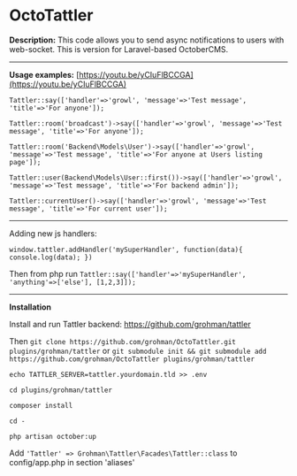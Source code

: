# OctoTattler

**Description:**
This code allows you to send async notifications to users with web-socket. This is version for Laravel-based OctoberCMS.

-------
**Usage examples:** 
[https://youtu.be/yCIuFlBCCGA](https://youtu.be/yCIuFlBCCGA)

    Tattler::say(['handler'=>'growl', 'message'=>'Test message', 'title'=>'For anyone']);

    Tattler::room('broadcast')->say(['handler'=>'growl', 'message'=>'Test message', 'title'=>'For anyone']);

    Tattler::room('Backend\Models\User')->say(['handler'=>'growl', 'message'=>'Test message', 'title'=>'For anyone at Users listing page']);

    Tattler::user(Backend\Models\User::first())->say(['handler'=>'growl', 'message'=>'Test message', 'title'=>'For backend admin']);

    Tattler::currentUser()->say(['handler'=>'growl', 'message'=>'Test message', 'title'=>'For current user']);

-------
Adding new js handlers:

    window.tattler.addHandler('mySuperHandler', function(data){ console.log(data); })

Then from php run `Tattler::say(['handler'=>'mySuperHandler', 'anything'=>['else'], [1,2,3]]);`

-------
**Installation**

 Install and run Tattler backend: https://github.com/grohman/tattler
 
 Then `git clone https://github.com/grohman/OctoTattler.git plugins/grohman/tattler`
    or
    `git submodule init && git submodule add https://github.com/grohman/OctoTattler plugins/grohman/tattler`

   

`echo TATTLER_SERVER=tattler.yourdomain.tld >> .env`

`cd plugins/grohman/tattler`

`composer install`

`cd -`

`php artisan october:up`

Add `'Tattler' => Grohman\Tattler\Facades\Tattler::class` to config/app.php in section 'aliases'











